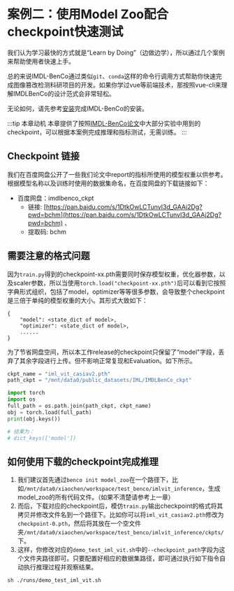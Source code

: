# 案例二：使用Model Zoo配合checkpoint快速测试

我们认为学习最快的方式就是“Learn by Doing”（边做边学），所以通过几个案例来帮助使用者快速上手。

总的来说IMDL-BenCo通过类似`git`、`conda`这样的命令行调用方式帮助你快速完成图像篡改检测科研项目的开发。如果你学过vue等前端技术，那按照vue-cli来理解IMDLBenCo的设计范式会非常轻松。

无论如何，请先参考[安装](./install.md)完成IMDL-BenCo的安装。

:::tip 本章动机
本章提供了按照[IMDL-BenCo论文](https://proceedings.neurips.cc/paper_files/paper/2024/hash/f280a398c243b5fdaa09f57ece880fc9-Abstract-Datasets_and_Benchmarks_Track.html)中大部分实验中用到的checkpoint，可以根据本案例完成推理和指标测试，无需训练。
:::

## Checkpoint 链接
我们在百度网盘公开了一些我们论文中report的指标所使用的模型权重以供参考。根据模型名称以及训练时使用的数据集命名，在百度网盘的下载链接如下：

- 百度网盘：imdlbenco_ckpt
  - 链接: [https://pan.baidu.com/s/1DtkOwLCTunvI3d_GAAj2Dg?pwd=bchm](https://pan.baidu.com/s/1DtkOwLCTunvI3d_GAAj2Dg?pwd=bchm) 、
  - 提取码: bchm

## 需要注意的格式问题
因为`train.py`得到的checkpoint-xx.pth需要同时保存模型权重，优化器参数，以及scaler参数，所以当使用`torch.load("checkpoint-xx.pth")`后可以看到它按照字典形式组织，包括了model，optimizer等等很多参数，会导致整个checkpoint是三倍于单纯的模型权重的大小。其形式大致如下：

```
{
    "model": <state_dict of model>,
    "optimizer": <state_dict of model>,
    ......
}
```

为了节省网盘空间，所以本工作release的checkpoint只保留了“model"字段，丢弃了其余字段进行上传。但不影响正常复现和Evaluation。如下所示。
```python
ckpt_name = "iml_vit_casiav2.pth"
path_ckpt = "/mnt/data0/public_datasets/IML/IMDLBenCo_ckpt"

import torch
import os
full_path = os.path.join(path_ckpt, ckpt_name)
obj = torch.load(full_path)
print(obj.keys())

# 结果为：
# dict_keys(['model'])
```
## 如何使用下载的checkpoint完成推理
1. 我们建议首先通过`benco init model_zoo`在一个路径下，比如`/mnt/data0/xiaochen/workspace/test_benco/imlvit_inference`，生成model_zoo的所有代码文件。（如果不清楚请参考上一章）
2. 而后，下载对应的checkpoint后，模仿`train.py`输出checkpoint的格式将其拷贝并修改文件名到一个路径下。比如你可以将`iml_vit_casiav2.pth`修改为`checkpoint-0.pth`，然后将其放在一个空文件夹`/mnt/data0/xiaochen/workspace/test_benco/imlvit_inference/ckpts/`下。
3. 这样，你修改对应的`demo_test_iml_vit.sh`中的`--checkpoint_path`字段为这个文件夹路径即可。只要配置好相应的数据集路径，即可通过执行如下指令自动执行推理过程并观察结果。
```shell
sh ./runs/demo_test_iml_vit.sh
```

<CommentService/>